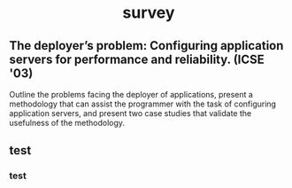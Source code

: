# <center>survey<center>
## The deployer’s problem: Configuring application servers for performance and reliability. (ICSE '03)
Outline the problems facing the deployer of applications, present a methodology that can assist the programmer with the task of configuring application servers, and present two case studies that validate the usefulness of the methodology. 
## test
### test

